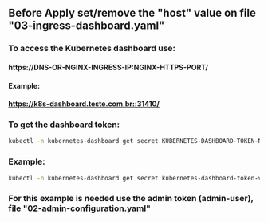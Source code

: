 ## Before Apply set/remove the "host" value on file "03-ingress-dashboard.yaml" 

### To access the Kubernetes dashboard use:

#### https://DNS-OR-NGINX-INGRESS-IP:NGINX-HTTPS-PORT/

#### Example:

#### https://k8s-dashboard.teste.com.br::31410/

### To get the dashboard token:
```bash
kubectl -n kubernetes-dashboard get secret KUBERNETES-DASHBOARD-TOKEN-NAME -o jsonpath={.data.token} | base64 --decode
```
### Example:
```bash
kubectl -n kubernetes-dashboard get secret kubernetes-dashboard-token-vzfmr -o jsonpath={.data.token} | base64 --decode
```

### For this example is needed use the admin token (admin-user), file "02-admin-configuration.yaml"
